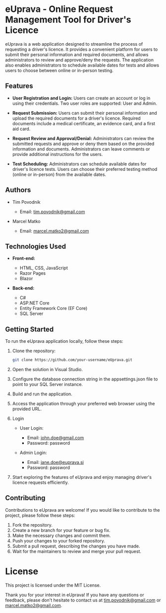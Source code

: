 # eUprava - Online Request Management Tool for Driver's Licence

eUprava is a web application designed to streamline the process of requesting a driver's licence. It provides a convenient platform for users to submit their personal information and required documents, and allows administrators to review and approve/deny the requests. The application also enables administrators to schedule available dates for tests and allows users to choose between online or in-person testing.

## Features

- **User Registration and Login:** Users can create an account or log in using their credentials. Two user roles are supported: User and Admin.

- **Request Submission:** Users can submit their personal information and upload the required documents for a driver's licence. Required documents include a medical certificate, an evidence card, and a first aid card.

- **Request Review and Approval/Denial:** Administrators can review the submitted requests and approve or deny them based on the provided information and documents. Administrators can leave comments or provide additional instructions for the users.

- **Test Scheduling:** Administrators can schedule available dates for driver's licence tests. Users can choose their preferred testing method (online or in-person) from the available dates.

## Authors

- Tim Povodnik
  - Email: tim.povodnik@gmail.com

- Marcel Matko
  - Email: marcel.matko2@gmail.com

## Technologies Used

- **Front-end:**
  - HTML, CSS, JavaScript
  - Razor Pages
  - Blazor

- **Back-end:**
  - C#
  - ASP.NET Core
  - Entity Framework Core (EF Core)
  - SQL Server

## Getting Started

To run the eUprava application locally, follow these steps:

1. Clone the repository:

   ```bash
   git clone https://github.com/your-username/eUprava.git

2. Open the solution in Visual Studio.

3. Configure the database connection string in the appsettings.json file to point to your SQL Server instance.

4. Build and run the application.

5. Access the application through your preferred web browser using the provided URL.

6. Login
   - User Login:
     - Email: john.doe@gmail.com
     - Password: password

   - Admin Login:
     - Email: jane.doe@euprava.si
     - Password: password

7. Start exploring the features of eUprava and enjoy managing driver's licence requests efficiently.

## Contributing

Contributions to eUprava are welcome! If you would like to contribute to the project, please follow these steps:

1. Fork the repository.
2. Create a new branch for your feature or bug fix.
3. Make the necessary changes and commit them.
4. Push your changes to your forked repository.
5. Submit a pull request, describing the changes you have made.
6. Wait for the maintainers to review and merge your pull request.

# License
This project is licensed under the MIT License.

Thank you for your interest in eUprava! If you have any questions or feedback, please don't hesitate to contact us at tim.povodnik@gmail.com or marcel.matko2@gmail.com.
